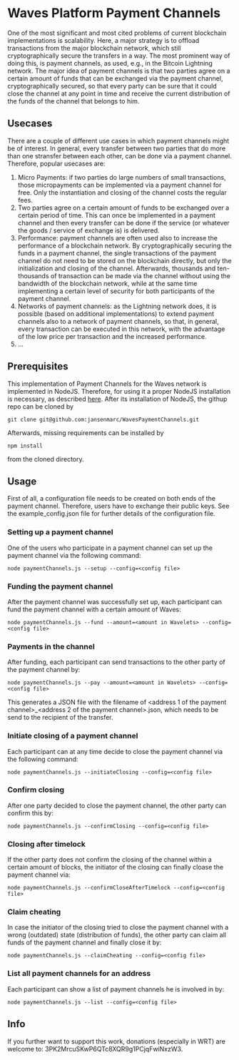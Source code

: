 # Waves Platform Payment Channels

One of the most significant and most cited problems of current blockchain implementations is scalability. Here,
a major strategy is to offload transactions from the major blockchain network, which still cryptographically
secure the transfers in a way. The most prominent way of doing this, is payment channels, as used, e.g., in
the Bitcoin Lightning network. The major idea of payment channels is that two parties agree on a certain
amount of funds that can be exchanged via the payment channel, cryptographically secured, so that every party
can be sure that it could close the channel at any point in time and receive the current distribution of the
funds of the channel that belongs to him.

## Usecases
There are a couple of different use cases in which payment channels might be of interest. In general, every transfer
between two parties that do more than one stransfer between each other, can be done via a payment channel. Therefore,
popular usecases are:
1. Micro Payments: if two parties do large numbers of small transactions, those micropayments can be implemented via
a payment channel for free. Only the instantiation and closing of the channel costs the regular fees.
2. Two parties agree on a certain amount of funds to be exchanged over a certain period of time. This can once be
implemented in a payment channel and then every transfer can be done if the service (or whatever the goods /
service of exchange is) is delivered.
3. Performance: payment channels are often used also to increase the performance of a blockchain network. By
cryptographically securing the funds in a payment channel, the single transactions of the payment channel do
not need to be stored on the blockchain directly, but only the initialization and closing of the channel. Afterwards,
thousands and ten-thousands of transaction can be made via the channel without using the bandwidth of the
blockchain network, while at the same time implementing a certain level of security for both participants of the
payment channel.
4. Networks of payment channels: as the Lightning network does, it is possible (based on additional implementations) to
extend payment channels also to a network of payment channels, so that, in general, every transaction can be executed
in this network, with the advantage of the low price per transaction and the increased performance.
5. ...

## Prerequisites
This implementation of Payment Channels for the Waves network is implemented in NodeJS. Therefore, for using it
a proper NodeJS installation is necessary, as described [here](https://nodejs.org/). After its installation of
NodeJS, the githup repo can be cloned by
```
git clone git@github.com:jansenmarc/WavesPaymentChannels.git
```
Afterwards, missing requirements can be installed by
```
npm install
```
from the cloned directory.

## Usage
First of all, a configuration file needs to be created on both ends of the payment channel. Therefore, users have to
exchange their public keys. See the example_config.json file for further details of the configuration file.

### Setting up a payment channel
One of the users who participate in a payment channel can set up the payment channel via the following command:
```
node paymentChannels.js --setup --config=<config file>
```

### Funding the payment channel
After the payment channel was successfully set up, each participant can fund the payment channel with a certain
amount of Waves:
```
node paymentChannels.js --fund --amount=<amount in Wavelets> --config=<config file>
```

### Payments in the channel
After funding, each participant can send transactions to the other party of the payment channel by:
```
node paymentChannels.js --pay --amount=<amount in Wavelets> --config=<config file>
```
This generates a JSON file with the filename of <address 1 of the payment channel>_<address 2 of the payment channel>.json,
which needs to be send to the recipient of the transfer.

### Initiate closing of a payment channel
Each participant can at any time decide to close the payment channel via the following command:
```
node paymentChannels.js --initiateClosing --config=<config file>
```

### Confirm closing
After one party decided to close the payment channel, the other party can confirm this by:
```
node paymentChannels.js --confirmClosing --config=<config file>
```

### Closing after timelock
If the other party does not confirm the closing of the channel within a certain amount of blocks, the initiator of the closing
can finally cloase the payment channel via:
```
node paymentChannels.js --confirmCloseAfterTimelock --config=<config file>
```

### Claim cheating
In case the initiator of the closing tried to close the payment channel with a wrong (outdated) state (distribution of funds),
the other party can claim all funds of the payment channel and finally close it by:
```
node paymentChannels.js --claimCheating --config=<config file>
```

### List all payment channels for an address
Each participant can show a list of payment channels he is involved in by:
```
node paymentChannels.js --list --config=<config file>
```

## Info
If you further want to support this work, donations (especially in WRT) are welcome to: 3PK2MrcuSKwP6QTc8XQR9g1PCjqFwiNxzW3.